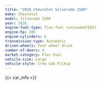 ```yaml
---
title: "2016 Chevrolet Silverado 1500"
make: Chevrolet
model: Silverado 1500
year: 2016
engine-fuel-type: flex-fuel (unleaded/E85)
engine-hp: 285
engine-cylinders: 6
transmission-type: Automatic
driven-wheels: four wheel drive
number-of-doors: 4
market-category: Flex Fuel
vehicle-size: Large
vehicle-style: Crew Cab Pickup
---
```


{{< car_info >}}
